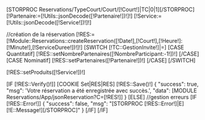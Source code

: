 [STORPROC Reservations/TypeCourt/Court/[!Court!]|TC|0|1][/STORPROC]
[!Partenaire:=[!Utils::jsonDecode([!Partenaire!])!]!]
[!Service:=[!Utils::jsonDecode([!Service!])!]!]

//création de la réservation
[!RES:=[!Module::Reservations::createReservation([!Date!],[!Court!],[!Heure!]:[!Minute!],[!ServiceDuree!])!]!]
[SWITCH [!TC::GestionInvite!]|=]
    [CASE Quantitatif]
        [!RES::setNombrePartenaires([!NombreParticipant:-1!])!]
    [/CASE]
    [CASE Nominatif]
        [!RES::setPartenaires([!Partenaire!])!]
    [/CASE]
[/SWITCH]

[!RES::setProduits([!Service!])!]


[IF [!RES::Verify()!]]
    [COOKIE Set|RES|RES]
    [!RES::Save()!]
    {
        "success": true,
        "msg": 'Votre réservation a été enregistrée avec succès.',
        "data": [MODULE Reservations/App/jsonReservation?C=[!RES!]]
    }
[ELSE]
    //gestion erreurs
    [IF [!RES::Error!]]
        {
            "success": false,
            "msg": "[STORPROC [!RES::Error!]|E][!E::Message!][/STORPROC]"
        }
    [/IF]
[/IF]
